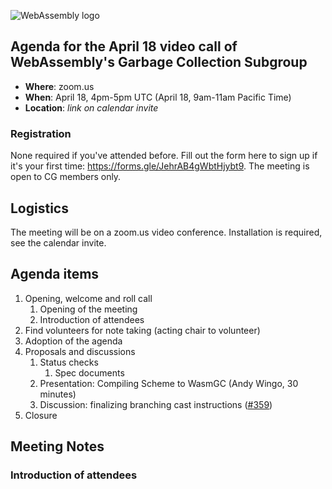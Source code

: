 ![WebAssembly logo](/images/WebAssembly.png)

## Agenda for the April 18 video call of WebAssembly's Garbage Collection Subgroup

- **Where**: zoom.us
- **When**: April 18, 4pm-5pm UTC (April 18, 9am-11am Pacific Time)
- **Location**: *link on calendar invite*

### Registration

None required if you've attended before. Fill out the form here to sign up if
it's your first time: https://forms.gle/JehrAB4gWbtHjybt9. The meeting is open
to CG members only.

## Logistics

The meeting will be on a zoom.us video conference.
Installation is required, see the calendar invite.

## Agenda items

1. Opening, welcome and roll call
    1. Opening of the meeting
    1. Introduction of attendees
1. Find volunteers for note taking (acting chair to volunteer)
1. Adoption of the agenda
1. Proposals and discussions
    1. Status checks
        1. Spec documents
    1. Presentation: Compiling Scheme to WasmGC (Andy Wingo, 30 minutes)
    1. Discussion: finalizing branching cast instructions ([#359](https://github.com/WebAssembly/gc/pull/359))
1. Closure

## Meeting Notes

### Introduction of attendees
